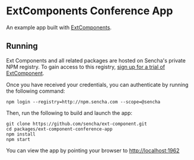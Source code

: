 # ExtComponents Conference App

An example app built with [ExtComponents](http://docs.sencha.com/extcomponents/latest/index.html).

## Running

Ext Components and all related packages are hosted on Sencha's private NPM registry. To gain access to this registry, [sign up for a trial of ExtComponent](https://www.sencha.com/products/extcomponent/evaluate).

Once you have received your credentials, you can authenticate by running the following command:
```
npm login --registry=http://npm.sencha.com --scope=@sencha
```

Then, run the following to build and launch the app:

```
git clone https://github.com/sencha/ext-component.git
cd packages/ext-component-conference-app
npm install
npm start
```

You can view the app by pointing your browser to [http://localhost:1962](http://localhost:1962)

